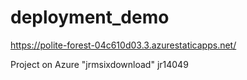 # deployment_demo

https://polite-forest-04c610d03.3.azurestaticapps.net/

Project on Azure "jrmsixdownload"
jr14049
